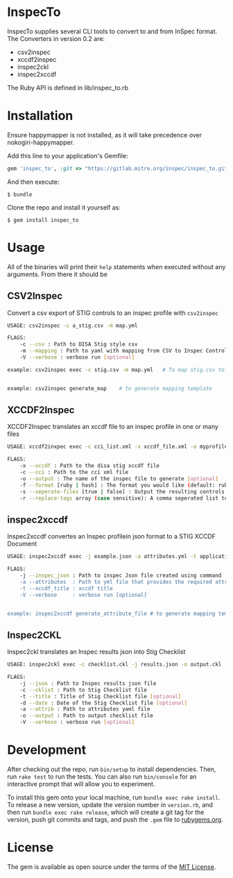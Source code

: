 # InspecTo

InspecTo supplies several CLI tools to convert to and from InSpec format. The Converters in version 0.2 are:

* csv2inspec
* xccdf2inspec
* inspec2ckl
* inspec2xccdf

The Ruby API is defined in lib/inspec_to.rb

# Installation

Ensure happymapper is not installed, as it will take precedence over nokogiri-happymapper.

Add this line to your application's Gemfile:

```ruby
gem 'inspec_to', :git => "https://gitlab.mitre.org/inspec/inspec_to.git"
```

And then execute:

    $ bundle

Clone the repo and install it yourself as:

    $ gem install inspec_to

# Usage

All of the binaries will print their `help` statements when executed without any arguments. From there it should be 

## CSV2Inspec 

Convert a csv export of STIG controls to an inspec profile with `csv2inspec`
``` bash	
USAGE: csv2inspec -c a_stig.csv -m map.yml 

FLAGS:
	-c --csv : Path to DISA Stig style csv
	-m --mapping : Path to yaml with mapping from CSV to Inspec Controls
	-V --verbose : verbose run [optional]

example: csv2inspec exec -c stig.csv -m map.yml   # To map stig.csv to inspec via map.yml


example: csv2inspec generate_map    # to generate mapping template
```

## XCCDF2Inspec
XCCDF2Inspec translates an xccdf file to an inspec profile in one or many files
``` bash
USAGE: xccdf2inxpec exec -c cci_list.xml -x xccdf_file.xml -o myprofile -f ruby

FLAGS:
	-x --xccdf : Path to the disa stig xccdf file
	-c --cci : Path to the cci xml file
	-o --output : The name of the inspec file to generate [optional]
	-f --format [ruby | hash] : The format you would like (default: ruby) [optional]
	-s --seperate-files [true | false] : Output the resulting controls as one or mutiple files (default: true) [optional]
	-r --replace-tags array (case sensitive): A comma seperated list to replace tags with a $ if found in a group rules description tag [optional]
```

## inspec2xccdf

Inspec2xccdf convertes an Inspec profilein json format to a STIG XCCDF Document

``` bash
USAGE: inspec2xccdf exec -j example.json -a attributes.yml -t application_name

FLAGS:
	-j --inspec_json : Path to inspec Json file created using command 'inspec json <profile> > example.json
	-a --attributes  : Path to yml file that provides the required attributes for the XCCDF Document. Sample file can be generated using command 'inspec2xccdf generate_attribute_file'
	-t --xccdf_title : xccdf title
	-V --verbose     : verbose run [optional]


example: inspec2xccdf generate_attribute_file # to generate mapping template named attributes.yml
```

## Inspec2CKL
Inspec2ckl translates an Inspec results json into Stig Checklist

``` bash
USAGE: inspec2ckl exec -c checklist.ckl -j results.json -o output.ckl

FLAGS:
	-j --json : Path to Inspec results json file
	-c --cklist : Path to Stig Checklist file
	-t --title : Title of Stig Checklist file [optional]
	-d --date : Date of the Stig Checklist file [optional]
	-a --attrib : Path to attributes yaml file
	-o --output : Path to output checklist file
	-V --verbose : verbose run [optional]
```


# Development

After checking out the repo, run `bin/setup` to install dependencies. Then, run `rake test` to run the tests. You can also run `bin/console` for an interactive prompt that will allow you to experiment.

To install this gem onto your local machine, run `bundle exec rake install`. To release a new version, update the version number in `version.rb`, and then run `bundle exec rake release`, which will create a git tag for the version, push git commits and tags, and push the `.gem` file to [rubygems.org](https://rubygems.org).

# License

The gem is available as open source under the terms of the [MIT License](http://opensource.org/licenses/MIT).
